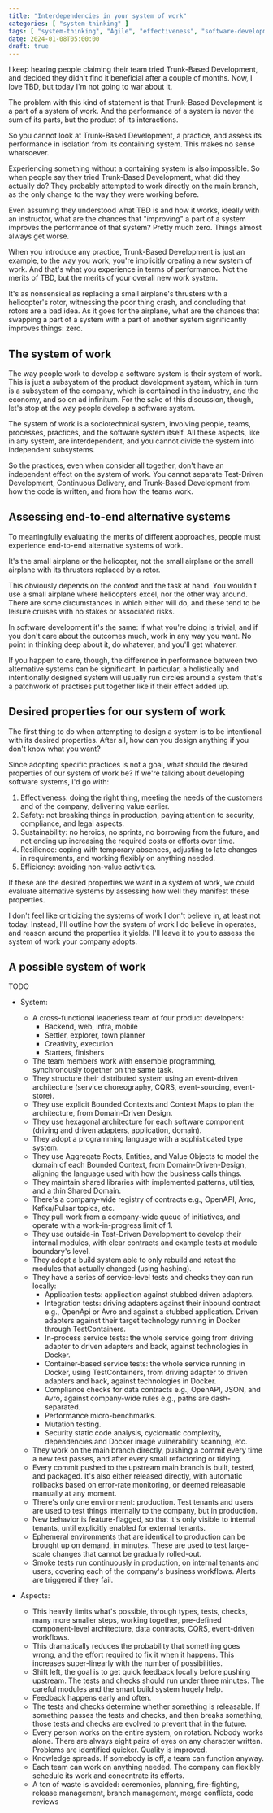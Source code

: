 ```yaml
---
title: "Interdependencies in your system of work"
categories: [ "system-thinking" ]
tags: [ "system-thinking", "Agile", "effectiveness", "software-development", "technical-processes" ]
date: 2024-01-08T05:00:00
draft: true
---
```


I keep hearing people claiming their team tried Trunk-Based Development, and decided they didn't find it beneficial after a couple of months. Now, I love TBD, but today I'm not going to war about it.

The problem with this kind of statement is that Trunk-Based Development is a part of a system of work. And the performance of a system is never the sum of its parts, but the product of its interactions.

So you cannot look at Trunk-Based Development, a practice, and assess its performance in isolation from its containing system. This makes no sense whatsoever.

Experiencing something without a containing system is also impossible. So when people say they tried Trunk-Based Development, what did they actually do? They probably attempted to work directly on the main branch, as the only change to the way they were working before.

Even assuming they understood what TBD is and how it works, ideally with an instructor, what are the chances that "improving" a part of a system improves the performance of that system? Pretty much zero. Things almost always get worse.

When you introduce any practice, Trunk-Based Development is just an example, to the way you work, you're implicitly creating a new system of work. And that's what you experience in terms of performance. Not the merits of TBD, but the merits of your overall new work system.

It's as nonsensical as replacing a small airplane's thrusters with a helicopter's rotor, witnessing the poor thing crash, and concluding that rotors are a bad idea. As it goes for the airplane, what are the chances that swapping a part of a system with a part of another system significantly improves things: zero.

## The system of work

The way people work to develop a software system is their system of work. This is just a subsystem of the product development system, which in turn is a subsystem of the company, which is contained in the industry, and the economy, and so on ad infinitum. For the sake of this discussion, though, let's stop at the way people develop a software system.

The system of work is a sociotechnical system, involving people, teams, processes, practices, and the software system itself. All these aspects, like in any system, are interdependent, and you cannot divide the system into independent subsystems.

So the practices, even when consider all together, don't have an independent effect on the system of work. You cannot separate Test-Driven Development, Continuous Delivery, and Trunk-Based Development from how the code is written, and from how the teams work.

## Assessing end-to-end alternative systems

To meaningfully evaluating the merits of different approaches, people must experience end-to-end alternative systems of work.

It's the small airplane or the helicopter, not the small airplane or the small airplane with its thrusters replaced by a rotor.

This obviously depends on the context and the task at hand. You wouldn't use a small airplane where helicopters excel, nor the other way around. There are some circumstances in which either will do, and these tend to be leisure cruises with no stakes or associated risks.

In software development it's the same: if what you're doing is trivial, and if you don't care about the outcomes much, work in any way you want. No point in thinking deep about it, do whatever, and you'll get whatever.

If you happen to care, though, the difference in performance between two alternative systems can be significant. In particular, a holistically and intentionally designed system will usually run circles around a system that's a patchwork of practises put together like if their effect added up.

## Desired properties for our system of work

The first thing to do when attempting to design a system is to be intentional with its desired properties. After all, how can you design anything if you don't know what you want?

Since adopting specific practices is not a goal, what should the desired properties of our system of work be? If we're talking about developing software systems, I'd go with:

1. Effectiveness: doing the right thing, meeting the needs of the customers and of the company, delivering value earlier.
2. Safety: not breaking things in production, paying attention to security, compliance, and legal aspects.
3. Sustainability: no heroics, no sprints, no borrowing from the future, and not ending up increasing the required costs or efforts over time.
4. Resilience: coping with temporary absences, adjusting to late changes in requirements, and working flexibly on anything needed.
5. Efficiency: avoiding non-value activities.

If these are the desired properties we want in a system of work, we could evaluate alternative systems by assessing how well they manifest these properties.

I don't feel like criticizing the systems of work I don't believe in, at least not today. Instead, I'll outline how the system of work I do believe in operates, and reason around the properties it yields. I'll leave it to you to assess the system of work your company adopts.

## A possible system of work

TODO

[//]: # (TODO index)

- System:
    - A cross-functional leaderless team of four product developers:
        - Backend, web, infra, mobile
        - Settler, explorer, town planner
        - Creativity, execution
        - Starters, finishers
    - The team members work with ensemble programming, synchronously together on the same task.
    - They structure their distributed system using an event-driven architecture (service choreography, CQRS, event-sourcing, event-store).
    - They use explicit Bounded Contexts and Context Maps to plan the architecture, from Domain-Driven Design.
    - They use hexagonal architecture for each software component (driving and driven adapters, application, domain).
    - They adopt a programming language with a sophisticated type system.
    - They use Aggregate Roots, Entities, and Value Objects to model the domain of each Bounded Context, from Domain-Driven-Design, aligning the language used with how the business calls things.
    - They maintain shared libraries with implemented patterns, utilities, and a thin Shared Domain.
    - There's a company-wide registry of contracts e.g., OpenAPI, Avro, Kafka/Pulsar topics, etc.
    - They pull work from a company-wide queue of initiatives, and operate with a work-in-progress limit of 1.
    - They use outside-in Test-Driven Development to develop their internal modules, with clear contracts and example tests at module boundary's level.
    - They adopt a build system able to only rebuild and retest the modules that actually changed (using hashing).
    - They have a series of service-level tests and checks they can run locally:
        - Application tests: application against stubbed driven adapters.
        - Integration tests: driving adapters against their inbound contract e.g., OpenApi or Avro and against a stubbed application. Driven adapters against their target technology running in Docker through TestContainers.
        - In-process service tests: the whole service going from driving adapter to driven adapters and back, against technologies in Docker.
        - Container-based service tests: the whole service running in Docker, using TestContainers, from driving adapter to driven adapters and back, against technologies in Docker.
        - Compliance checks for data contracts e.g., OpenAPI, JSON, and Avro, against company-wide rules e.g., paths are dash-separated.
        - Performance micro-benchmarks.
        - Mutation testing.
        - Security static code analysis, cyclomatic complexity, dependencies and Docker image vulnerability scanning, etc.
    - They work on the main branch directly, pushing a commit every time a new test passes, and after every small refactoring or tidying.
    - Every commit pushed to the upstream main branch is built, tested, and packaged. It's also either released directly, with automatic rollbacks based on error-rate monitoring, or deemed releasable manually at any moment.
    - There's only one environment: production. Test tenants and users are used to test things internally to the company, but in production.
    - New behavior is feature-flagged, so that it's only visible to internal tenants, until explicitly enabled for external tenants.
    - Ephemeral environments that are identical to production can be brought up on demand, in minutes. These are used to test large-scale changes that cannot be gradually rolled-out.
    - Smoke tests run continuously in production, on internal tenants and users, covering each of the company's business workflows. Alerts are triggered if they fail.

- Aspects:
    - This heavily limits what's possible, through types, tests, checks, many more smaller steps, working together, pre-defined component-level architecture, data contracts, CQRS, event-driven workflows.
    - This dramatically reduces the probability that something goes wrong, and the effort required to fix it when it happens. This increases super-linearly with the number of possibilities.
    - Shift left, the goal is to get quick feedback locally before pushing upstream. The tests and checks should run under three minutes. The careful modules and the smart build system hugely help.
    - Feedback happens early and often.
    - The tests and checks determine whether something is releasable. If something passes the tests and checks, and then breaks something, those tests and checks are evolved to prevent that in the future.
    - Every person works on the entire system, on rotation. Nobody works alone. There are always eight pairs of eyes on any character written. Problems are identified quicker. Quality is improved.
    - Knowledge spreads. If somebody is off, a team can function anyway.
    - Each team can work on anything needed. The company can flexibly schedule its work and concentrate its efforts.
    - A ton of waste is avoided: ceremonies, planning, fire-fighting, release management, branch management, merge conflicts, code reviews

[//]: # (TODO change the title; final words: building the walking skeleton of a simple event-driven workflow is a much better way of evaluating how to work)